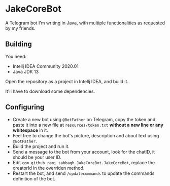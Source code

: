 # JakeCoreBot
A Telegram bot I'm writing in Java, with multiple functionalities as requested by my friends.

## Building

You need:
- Intellj IDEA Community 2020.01
- Java JDK 13

Open the repository as a project in Intellj IDEA, and build it.

It'll have to download some dependencies.

## Configuring

- Create a new bot using `@BotFather` on Telegram, copy the token
and paste it into a new file at `resources/token.txt` __without a new line or any whitespace__ in it.
- Feel free to change the bot's picture, description and about text using `@BotFather`.
- Build the project and run it.
- Send a message to the bot from your account, look for the chatID, it should be your user ID.
- Edit `com.github.rami_sabbagh.JakeCoreBot.JakeCoreBot`, replace the creatorId in the overriden method.
- Restart the bot, and send `/updatecommands` to update the commands definition of the bot.
